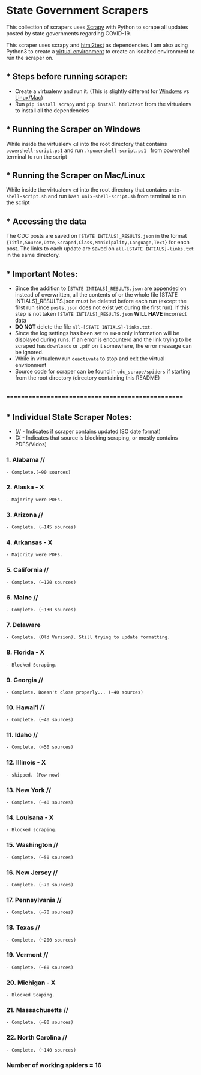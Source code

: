 # State Government Scrapers
This collection of scrapers uses [Scrapy](https://scrapy.org/) with Python to scrape all updates posted by state governments regarding COVID-19.

This scraper uses scrapy and [html2text](https://pypi.org/project/html2text/) as dependencies. I am also using Python3 to create a [virtual environment](https://docs.python.org/3/library/venv.html#venv-def) to create an isoalted environment to run the scraper on.

## * Steps before running scraper:
- Create a virtualenv and run it. (This is slightly different for [Windows](https://programwithus.com/learn-to-code/Pip-and-virtualenv-on-Windows/) vs [Linux/Mac](https://www.pythonforbeginners.com/basics/how-to-use-python-virtualenv))
- Run `pip install scrapy` and `pip install html2text` from the virtualenv to install all the dependencies

## * Running the Scraper on Windows
While inside the virtualenv `cd` into the root directory that contains `powershell-script.ps1` and run `.\powershell-script.ps1 ` from powershell terminal to run the script

## * Running the Scraper on Mac/Linux
While inside the virtualenv `cd` into the root directory that contains `unix-shell-script.sh` and run `bash unix-shell-script.sh` from terminal to run the script

## * Accessing the data
The CDC posts are saved on `[STATE INTIALS]_RESULTS.json` in the format `{Title,Source,Date,Scraped,Class,Manicipality,Language,Text}` for each post. The links to each update are saved on `all-[STATE INTIALS]-links.txt` in the same directory.


## * Important Notes:
- Since the addition to `[STATE INTIALS]_RESULTS.json` are appended on instead of overwritten, all the contents of or the whole file [STATE INTIALS]_RESULTS.json must be deleted before each run (except the first run since `posts.json` does not exist yet during the first run). If this step is not taken `[STATE INTIALS]_RESULTS.json` **WILL HAVE** incorrect data
- **DO NOT** delete the file `all-[STATE INTIALS]-links.txt`.
- Since the log settings has been set to `INFO` only information will be displayed during runs. If an error is encounterd and the link trying to be scraped has `downloads` or `.pdf` on it somewhere, the error message can be ignored.
- While in virtualenv run `deactivate` to stop and exit the virtual envrionment
- Source code for scraper can be found in `cdc_scrape/spiders` if starting from the root directory (directory containing this README)

## ------------------------------------------------

## * Individual State Scraper Notes:
- (// - Indicates if scraper contains updated ISO date format)
- (X - Indicates that source is blocking scraping, or mostly contains PDFS/Vidos)

### 1. Alabama //
    - Complete.(~90 sources)

### 2. Alaska - X
    - Majority were PDFs.

### 3. Arizona //
    - Complete. (~145 sources)

### 4. Arkansas - X
    - Majority were PDFs.

### 5. California //
    - Complete. (~120 sources)

### 6. Maine //
    - Complete. (~130 sources)

### 7. Delaware
    - Complete. (Old Version). Still trying to update formatting.

### 8. Florida - X
    - Blocked Scraping.

### 9. Georgia //
    - Complete. Doesn't close properly... (~40 sources)

### 10. Hawai'i //
    - Complete. (~40 sources)

### 11. Idaho //
    - Complete. (~50 sources)

### 12. Illinois - X
    - skipped. (Fow now)

### 13. New York //
    - Complete. (~40 sources)

### 14. Louisana - X
    - Blocked scraping.
       
### 15. Washington //
    - Complete. (~50 sources)

### 16. New Jersey //
    - Complete. (~70 sources)

### 17. Pennsylvania //
    - Complete. (~70 sources)

### 18. Texas //
    - Complete. (~200 sources)

### 19. Vermont //
    - Complete. (~60 sources)

### 20. Michigan - X
    - Blocked Scaping.

### 21. Massachusetts //
    - Complete. (~80 sources)

### 22. North Carolina //
    - Complete. (~140 sources)

### Number of working spiders = 16



